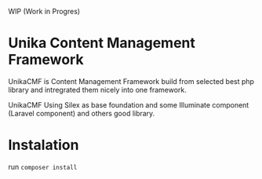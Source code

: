WIP (Work in Progres)

Unika Content Management Framework
====================================

UnikaCMF is Content Management Framework build from selected best php library and intregrated them nicely into one framework.

UnikaCMF Using Silex as base foundation and some Illuminate component (Laravel component) and others good library.

Instalation
==================

run `composer install`